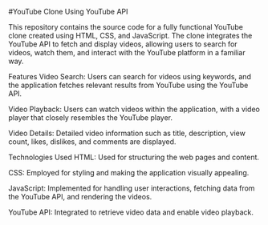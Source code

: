#YouTube Clone Using YouTube API

This repository contains the source code for a fully functional YouTube clone created using HTML, CSS, and JavaScript. The clone integrates the YouTube API to fetch and display videos, allowing users to search for videos, watch them, and interact with the YouTube platform in a familiar way.

Features
Video Search: Users can search for videos using keywords, and the application fetches relevant results from YouTube using the YouTube API.

Video Playback: Users can watch videos within the application, with a video player that closely resembles the YouTube player.

Video Details: Detailed video information such as title, description, view count, likes, dislikes, and comments are displayed.

Technologies Used
HTML: Used for structuring the web pages and content.

CSS: Employed for styling and making the application visually appealing.

JavaScript: Implemented for handling user interactions, fetching data from the YouTube API, and rendering the videos.

YouTube API: Integrated to retrieve video data and enable video playback.
